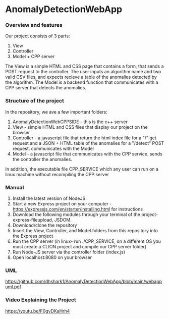 # AnomalyDetectionWebApp

### Overview and features 

Our project consists of 3 parts: 

1. View 
2. Controller
3. Model + CPP server

The View is a simple HTML and CSS page that contains a form, that sends a POST request to the controller. The user inputs an algorithm name and two valid CSV files, and expects recieve a table of the anomalies detected by the algorithm. The Model is a backend function that communicates with a CPP server that detects the anomalies. 

### Structure of the project

In the repository, we ave a few important folders: 

1. AnomalyDetectionWebCPPSIDE - this is the c++ server
2. View - simple HTML and CSS files that display our project on the browser
3. Controller - a javascript file that return the html index file for a "/" get request and a JSON + HTML table of the anomalies for a "/detect" POST request. communicates with the Model
4. Model - a javascript file that communicates with the CPP service. sends the controller the anomalies. 

In addition, the executable file CPP_SERVICE which any user can run on a linux machine without recompiling the CPP server

### Manual

1. Install the latest version of NodeJS
2. Start a new Express project on your computer - https://expressjs.com/en/starter/installing.html for instructions
3. Download the following modules through your terminal of the project- express-fileupload, JSDOM.
4. Download/clone the repository
5. Insert the View, Controller, and Model folders from this repository into the Express project 
6. Run the CPP server (in linux- run ./CPP_SERVICE, on a different OS you must create a CLION project and compile our CPP server folder)
7. Run Node-JS server via the controller folder (index.js)
8. Open localhost:8080 on your browser

### UML

https://github.com/dhshark1/AnomalyDetectionWebApp/blob/main/webappuml.pdf

### Video Explaining the Project

https://youtu.be/F0gvDKaHrh4
